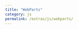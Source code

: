 ```yaml
---
title: "WebParts"
category: js
permalink: /extras/js/webparts/
---
```


<script>
document.location = "/extras/js";
</script>